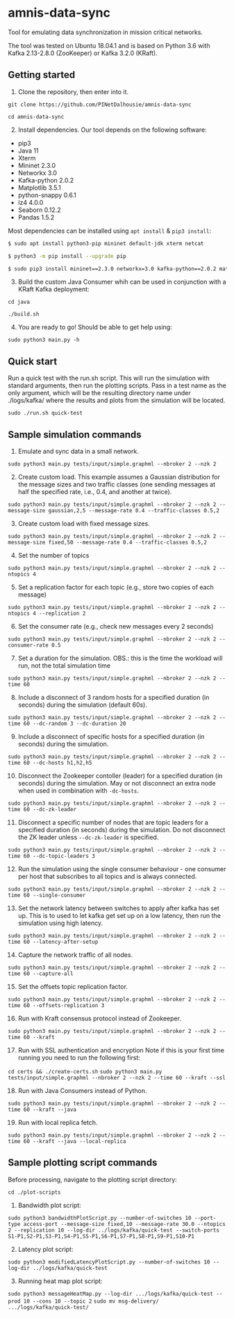 # amnis-data-sync

Tool for emulating data synchronization in mission critical networks.

The tool was tested on Ubuntu 18.04.1 and is based on Python 3.6 with Kafka 2.13-2.8.0 (ZooKeeper) or Kafka 3.2.0 (KRaft).

## Getting started

1. Clone the repository, then enter into it.

```git clone https://github.com/PINetDalhousie/amnis-data-sync```

```cd amnis-data-sync```

2. Install dependencies. Our tool depends on the following software:

  - pip3
  - Java 11
  - Xterm
  - Mininet 2.3.0
  - Networkx 3.0
  - Kafka-python 2.0.2
  - Matplotlib 3.5.1
  - python-snappy 0.6.1
  - lz4 4.0.0
  - Seaborn 0.12.2
  - Pandas 1.5.2

  Most dependencies can be installed using `apt install` & `pip3 install`:
  
  ```bash
  $ sudo apt install python3-pip mininet default-jdk xterm netcat
  
  $ python3 -m pip install --upgrade pip
  
  $ sudo pip3 install mininet==2.3.0 networkx=3.0 kafka-python==2.0.2 matplotlib==3.5.1 python-snappy==0.6.1 lz4==4.0.0 seaborn==0.12.2 pandas==1.5.2
  ```
  
  3. Build the custom Java Consumer whih can be used in conjunction with a KRaft Kafka deployment:

  ```cd java```

  ```./build.sh```

  4. You are ready to go! Should be able to get help using:

  ```sudo python3 main.py -h```
  
  ## Quick start

  Run a quick test with the run.sh script. This will run the simulation with standard arguments, then run the plotting scripts. Pass in a test name as the only argument, which will be the resulting directory name under ./logs/kafka/ where the results and plots from the simulation will be located.

  ```sudo ./run.sh quick-test```

  ## Sample simulation commands
  
  1) Emulate and sync data in a small network.
  
  ```sudo python3 main.py tests/input/simple.graphml --nbroker 2 --nzk 2```
  
  2) Create custom load. This example assumes a Gaussian distribution for the message sizes and two traffic classes (one sending messages at half the specified rate, i.e., 0.4, and another at twice).

  ```sudo python3 main.py tests/input/simple.graphml --nbroker 2 --nzk 2 --message-size gaussian,2,5 --message-rate 0.4 --traffic-classes 0.5,2```
  
  3) Create custom load with fixed message sizes.

  ```sudo python3 main.py tests/input/simple.graphml --nbroker 2 --nzk 2 --message-size fixed,50 --message-rate 0.4 --traffic-classes 0.5,2```
  
  4) Set the number of topics

  ```sudo python3 main.py tests/input/simple.graphml --nbroker 2 --nzk 2 --ntopics 4```
  
  5) Set a replication factor for each topic (e.g., store two copies of each message)
  
  ```sudo python3 main.py tests/input/simple.graphml --nbroker 2 --nzk 2 --ntopics 4 --replication 2```
  
  6) Set the consumer rate (e.g., check new messages every 2 seconds)

  ```sudo python3 main.py tests/input/simple.graphml --nbroker 2 --nzk 2 --consumer-rate 0.5```
  
  7) Set a duration for the simulation. OBS.: this is the time the workload will run, not the total simulation time

  ```sudo python3 main.py tests/input/simple.graphml --nbroker 2 --nzk 2 --time 60```
  
  8) Include a disconnect of 3 random hosts for a specified duration (in seconds) during the simulation (default 60s).

  ```sudo python3 main.py tests/input/simple.graphml --nbroker 2 --nzk 2 --time 60 --dc-random 3 --dc-duration 20```

  9) Include a disconnect of specific hosts for a specified duration (in seconds) during the simulation.

  ```sudo python3 main.py tests/input/simple.graphml --nbroker 2 --nzk 2 --time 60 --dc-hosts h1,h2,h5```

  10) Disconnect the Zookeeper contoller (leader) for a specified duration (in seconds) during the simulation. May or not disconnect an extra node when used in combination with ```-dc-hosts```.

  ```sudo python3 main.py tests/input/simple.graphml --nbroker 2 --nzk 2 --time 60 --dc-zk-leader```

  11) Disconnect a specific number of nodes that are topic leaders for a specified duration (in seconds) during the simulation. Do not disconnect the ZK leader unless ```--dc-zk-leader``` is specified. 

  ```sudo python3 main.py tests/input/simple.graphml --nbroker 2 --nzk 2 --time 60 --dc-topic-leaders 3```
  
  12) Run the simulation using the single consumer behaviour - one consumer per host that subscribes to all topics and is always connected.

  ```sudo python3 main.py tests/input/simple.graphml --nbroker 2 --nzk 2 --time 60 --single-consumer```
  
  13) Set the network latency between switches to apply after kafka has set up. This is to used to let kafka get set up on a low latency, then run the simulation using high latency.

  ```sudo python3 main.py tests/input/simple.graphml --nbroker 2 --nzk 2 --time 60 --latency-after-setup```
  
  14) Capture the network traffic of all nodes.

  ```sudo python3 main.py tests/input/simple.graphml --nbroker 2 --nzk 2 --time 60 --capture-all```
  
  15) Set the offsets topic replication factor.

  ```sudo python3 main.py tests/input/simple.graphml --nbroker 2 --nzk 2 --time 60 --offsets-replication 3```
  
  16) Run with Kraft consensus protocol instead of Zookeeper.

  ```sudo python3 main.py tests/input/simple.graphml --nbroker 2 --nzk 2 --time 60 --kraft```

  17) Run with SSL authentication and encryption
  Note if this is your first time running you need to run the following first:  

  ```cd certs && ./create-certs.sh```
  ```sudo python3 main.py tests/input/simple.graphml --nbroker 2 --nzk 2 --time 60 --kraft --ssl```

  18) Run with Java Consumers instead of Python.

  ```sudo python3 main.py tests/input/simple.graphml --nbroker 2 --nzk 2 --time 60 --kraft --java```

  19) Run with local replica fetch.

  ```sudo python3 main.py tests/input/simple.graphml --nbroker 2 --nzk 2 --time 60 --kraft --java --local-replica```

  ## Sample plotting script commands

  Before processing, navigate to the plotting script directory:

  ```cd ./plot-scripts```

  1) Bandwidth plot script:

  ```sudo python3 bandwidthPlotScript.py --number-of-switches 10 --port-type access-port --message-size fixed,10 --message-rate 30.0 --ntopics 2 --replication 10 --log-dir ../logs/kafka/quick-test --switch-ports S1-P1,S2-P1,S3-P1,S4-P1,S5-P1,S6-P1,S7-P1,S8-P1,S9-P1,S10-P1```

  2) Latency plot script:

  ```sudo python3 modifiedLatencyPlotScript.py --number-of-switches 10 --log-dir ../logs/kafka/quick-test```

  3) Running heat map plot script:
  
  ```sudo python3 messageHeatMap.py --log-dir .../logs/kafka/quick-test --prod 10 --cons 10 --topic 2```
  ```sudo mv msg-delivery/ .../logs/kafka/quick-test/```
